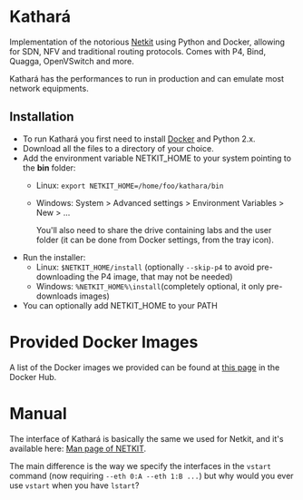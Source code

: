 # Kathará
Implementation of the notorious [Netkit](https://github.com/maxonthegit/netkit-core) using Python and Docker, allowing for SDN, NFV and traditional routing protocols. Comes with P4, Bind, Quagga, OpenVSwitch and more. 

Kathará has the performances to run in production and can emulate most network equipments. 

## Installation
* To run Kathará you first need to install [Docker](https://www.docker.com/) and Python 2.x.
* Download all the files to a directory of your choice.
* Add the environment variable NETKIT_HOME to your system pointing to the **bin** folder:
  * Linux: `export NETKIT_HOME=/home/foo/kathara/bin`
  * Windows: System > Advanced settings > Environment Variables > New > ...
    
    You'll also need to share the drive containing labs and the user folder (it can be done from Docker settings, from the tray icon).
* Run the installer:
  * Linux: `$NETKIT_HOME/install` (optionally `--skip-p4` to avoid pre-downloading the P4 image, that may not be needed)
  * Windows: `%NETKIT_HOME%\install`(completely optional, it only pre-downloads images)
* You can optionally add NETKIT_HOME to your PATH

# Provided Docker Images
A list of the Docker images we provided can be found at [this page](https://hub.docker.com/u/bonofiglio/) in the Docker Hub.

# Manual
The interface of Kathará is basically the same we used for Netkit, and it's available here: [Man page of NETKIT](http://wiki.netkit.org/man/man7/netkit.7.html).

The main difference is the way we specify the interfaces in the `vstart` command (now requiring `--eth 0:A --eth 1:B ...`) but why would you ever use `vstart` when you have `lstart`?
